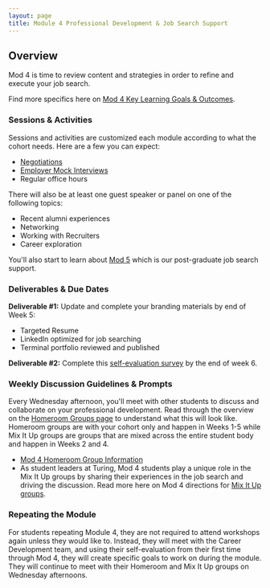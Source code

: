 ```yaml
---
layout: page
title: Module 4 Professional Development & Job Search Support
---
```


## Overview
Mod 4 is time to review content and strategies in order to refine and execute your job search. 

Find more specifics here on [Mod 4 Key Learning Goals & Outcomes](/module_four/mod4_learning_goals).

### Sessions & Activities
Sessions and activities are customized each module according to what the cohort needs. Here are a few you can expect:

* [Negotiations](/module_four/negotiations)
* [Employer Mock Interviews](/module_four/mod4_mock_interviews)
* Regular office hours

There will also be at least one guest speaker or panel on one of the following topics:
* Recent alumni experiences
* Networking
* Working with Recruiters
* Career exploration

You'll also start to learn about [Mod 5](/module-5/index) which is our post-graduate job search support. 

### Deliverables & Due Dates
**Deliverable #1:** Update and complete your branding materials by end of Week 5:

* Targeted Resume
* LinkedIn optimized for job searching
* Terminal portfolio reviewed and published

**Deliverable #2:** Complete this [self-evaluation survey](https://airtable.com/shrsS9pDedt4Jvnkd) by the end of week 6. 

### Weekly Discussion Guidelines & Prompts
Every Wednesday afternoon, you'll meet with other students to discuss and collaborate on your professional development. Read through the overview on the [Homeroom Groups page](/student_discussion_groups/index) to understand what this will look like. Homeroom groups are with your cohort only and happen in Weeks 1-5 while Mix It Up groups are groups that are mixed across the entire student body and happen in Weeks 2 and 4.

* [Mod 4 Homeroom Group Information](/student_discussion_groups/mod4_homeroom_discussion_prompts)
* As student leaders at Turing, Mod 4 students play a unique role in the Mix It Up groups by sharing their experiences in the job search and driving the discussion. Read more here on Mod 4 directions for [Mix It Up groups](/mixed_groups/mixed_mod4_directions).

### Repeating the Module
For students repeating Module 4, they are not required to attend workshops again unless they would like to. Instead, they will meet with the Career Development team, and using their self-evaluation from their first time through Mod 4, they will create specific goals to work on during the module. They will continue to meet with their Homeroom and Mix It Up groups on Wednesday afternoons. 
